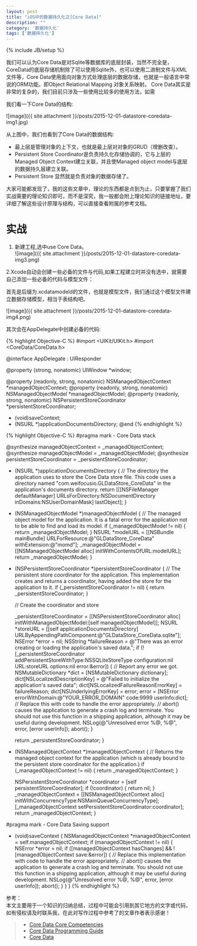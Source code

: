 ```yaml
---
layout: post
title: "iOS中的数据持久化之[Core Data]"
description: ""
category: '数据持久化'
tags: ['数据持久化']
---
```

{% include JB/setup %}


我们可以认为Core Data是对Sqlite等数据库的底层封装，当然不完全是，CoreData的底层存储机制除了可以使用Sqlite外，也可以使用二进制文件与XML文件等，Core Data使用面向对象方式处理底层的数据存储，也就是一般语言中常说的ORM功能。即Object Relational Mapping 对象关系映射。
Core Data其实是非常的复杂的，我们目前只涉及一些使用比较多的使用方法，如需

<!--more-->

我们看一下Core Data的结构:

![image]({{ site.attachment }}/posts/2015-12-01-datastore-coredata-img1.jpg)   

从上图中，我们也看到了Core Data的数据结构:    
* 最上层是管理对象的上下文，也就是最上层对对象的GRUD（增删改查）。    
* Persistent Store Coordinator是负责持久化存储协调的，它与上层的Managed Object Context建立关联，并且使Managed object model与底层的数据持久层建立关联。    
* Persistent Store 显然就是负责对象的数据存储了。  

大家可能都发现了，我的这些文章中，理论的东西都是点到为止，只要掌握了我们实战需要的理论知识即可，而不是深究，我一般都会附上理论知识的链接地址，要详细了解这些设计原理与结构，可以直接查看附属的参考文档。

# 实战  

1. 新建工程,选中use Core Data。  
![image]({{ site.attachment }}/posts/2015-12-01-datastore-coredata-img3.png)   

2.Xcode自动会创建一些必备的文件与代码,如果工程建立时并没有选中，就需要自己添加一些必备的代码与模型文件：

首先是后缀为.xcdatamodeld的文件，也就是模型文件，我们通过这个模型文件建立数据存储模型，相当于表结构吧。

![image]({{ site.attachment }}/posts/2015-12-01-datastore-coredata-img4.png)   

其次会在AppDelegate中创建必备的代码:

{% highlight Objective-C %}
#import <UIKit/UIKit.h>
#import <CoreData/CoreData.h>

@interface AppDelegate : UIResponder <UIApplicationDelegate>

@property (strong, nonatomic) UIWindow *window;

@property (readonly, strong, nonatomic) NSManagedObjectContext *managedObjectContext;
@property (readonly, strong, nonatomic) NSManagedObjectModel *managedObjectModel;
@property (readonly, strong, nonatomic) NSPersistentStoreCoordinator *persistentStoreCoordinator;

- (void)saveContext;
- (NSURL *)applicationDocumentsDirectory;
@end
{% endhighlight %}  


{% highlight Objective-C %}
#pragma mark - Core Data stack

@synthesize managedObjectContext = _managedObjectContext;
@synthesize managedObjectModel = _managedObjectModel;
@synthesize persistentStoreCoordinator = _persistentStoreCoordinator;

- (NSURL *)applicationDocumentsDirectory {
    // The directory the application uses to store the Core Data store file. This code uses a directory named "com.weifocusio.GLDataStore_CoreData" in the application's documents directory.
    return [[[NSFileManager defaultManager] URLsForDirectory:NSDocumentDirectory inDomains:NSUserDomainMask] lastObject];
}

- (NSManagedObjectModel *)managedObjectModel {
    // The managed object model for the application. It is a fatal error for the application not to be able to find and load its model.
    if (_managedObjectModel != nil) {
        return _managedObjectModel;
    }
    NSURL *modelURL = [[NSBundle mainBundle] URLForResource:@"GLDataStore_CoreData" withExtension:@"momd"];
    _managedObjectModel = [[NSManagedObjectModel alloc] initWithContentsOfURL:modelURL];
    return _managedObjectModel;
}

- (NSPersistentStoreCoordinator *)persistentStoreCoordinator {
    // The persistent store coordinator for the application. This implementation creates and returns a coordinator, having added the store for the application to it.
    if (_persistentStoreCoordinator != nil) {
        return _persistentStoreCoordinator;
    }
    
    // Create the coordinator and store
    
    _persistentStoreCoordinator = [[NSPersistentStoreCoordinator alloc] initWithManagedObjectModel:[self managedObjectModel]];
    NSURL *storeURL = [[self applicationDocumentsDirectory] URLByAppendingPathComponent:@"GLDataStore_CoreData.sqlite"];
    NSError *error = nil;
    NSString *failureReason = @"There was an error creating or loading the application's saved data.";
    if (![_persistentStoreCoordinator addPersistentStoreWithType:NSSQLiteStoreType configuration:nil URL:storeURL options:nil error:&error]) {
        // Report any error we got.
        NSMutableDictionary *dict = [NSMutableDictionary dictionary];
        dict[NSLocalizedDescriptionKey] = @"Failed to initialize the application's saved data";
        dict[NSLocalizedFailureReasonErrorKey] = failureReason;
        dict[NSUnderlyingErrorKey] = error;
        error = [NSError errorWithDomain:@"YOUR_ERROR_DOMAIN" code:9999 userInfo:dict];
        // Replace this with code to handle the error appropriately.
        // abort() causes the application to generate a crash log and terminate. You should not use this function in a shipping application, although it may be useful during development.
        NSLog(@"Unresolved error %@, %@", error, [error userInfo]);
        abort();
    }
    
    return _persistentStoreCoordinator;
}


- (NSManagedObjectContext *)managedObjectContext {
    // Returns the managed object context for the application (which is already bound to the persistent store coordinator for the application.)
    if (_managedObjectContext != nil) {
        return _managedObjectContext;
    }
    
    NSPersistentStoreCoordinator *coordinator = [self persistentStoreCoordinator];
    if (!coordinator) {
        return nil;
    }
    _managedObjectContext = [[NSManagedObjectContext alloc] initWithConcurrencyType:NSMainQueueConcurrencyType];
    [_managedObjectContext setPersistentStoreCoordinator:coordinator];
    return _managedObjectContext;
}

#pragma mark - Core Data Saving support

- (void)saveContext {
    NSManagedObjectContext *managedObjectContext = self.managedObjectContext;
    if (managedObjectContext != nil) {
        NSError *error = nil;
        if ([managedObjectContext hasChanges] && ![managedObjectContext save:&error]) {
            // Replace this implementation with code to handle the error appropriately.
            // abort() causes the application to generate a crash log and terminate. You should not use this function in a shipping application, although it may be useful during development.
            NSLog(@"Unresolved error %@, %@", error, [error userInfo]);
            abort();
        }
    }
}
{% endhighlight %}  







参考：  
本文主要用于一个知识的归纳总结，过程中可能会引用到其它地方的文字或代码，如有侵权请及时联系我，在此对写作过程中参考了的文章作者表示感谢！   

 > * [Core Data Core Competencies](https://developer.apple.com/library/prerelease/mac/documentation/DataManagement/Devpedia-CoreData/coreDataStack.html#//apple_ref/doc/uid/TP40010398-CH25-SW1)  
 > * [Core Data Programming Guide](https://developer.apple.com/library/prerelease/mac/documentation/Cocoa/Conceptual/CoreData/index.html#//apple_ref/doc/uid/TP40001075-CH2-SW1)  
 > * [Core Data](http://www.raywenderlich.com/tag/core-data)

